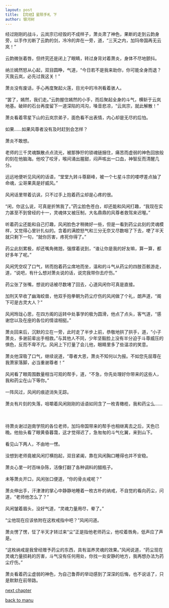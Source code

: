 ```yaml
---
layout: post
title: 【完结】星陨手札 下
author: 银河树
---
```




经过刚刚的战斗，云岚宗已经毁的不成样子，萧炎肃了神色，果断的走到云韵身旁，以手作刃断了云韵的剑，冷冷的弃在一旁，道，“三天之内，加玛帝国再无云岚！”<br><br>云韵微张着唇，但终究还是闭上了眼睛，转过身背对着萧炎，身体不尽地颤抖。<br><br>纳兰嫣然怒从心起，双目圆睁，气道，“今日若不是我来助你，你可能全身而退？灭我云岚，必先过我这关！”<br><br>萧炎没有废话，手心再度聚起火莲，目光中的冷冽看着骇人。<br><br>“罢了，嫣然，我们走。”云韵握住嫣然的小手，而后聚起全身的斗气，横斩于云岚地基。破碎的石台再度留下一道深陷的鸿沟，嗓音悲凉，“云岚宗，就此解散！”<br><br>萧炎看着零星下山的云岚宗弟子，面色看不出表情，内心却是无尽的后怕。<br><br>如果……如果风尊者没有及时赶到会怎样？<br><br>萧炎不敢想。<br><br>老师的三千灵魂飘散点点流光，被那狰狞的锁魂链捆住，痛苦而虚弱的神色回放般的刻在他脑海。他咬了咬牙，喉间涌出腥甜，闷声咳出一口血，神智反而清醒几分。<br><br>远远地便听见风闲的话语，“堂堂九转斗尊巅峰，被一个七星斗宗的喽啰差点抽了命魂，尘哥果真是好威风。”<br><br>风闲话里带着讥讽，只不过手上抱着药尘却是心疼的很。<br><br>“闲，你这么说，可真是折煞我了。”药尘脸色苍白，却还能和风闲打趣，“我现在实力甚至不到曾经的十一，灵魂体又被压制，大名鼎鼎的风尊者救驾来迟喔。”<br><br>听着药尘还能和自己打趣，风闲脸色才稍微好一些，但是一看到药尘此刻的灵魂模样，又觉得心里针扎似的。含着的满腔怒气和三分无奈又尽数咽了下去，哽了半天就只剩下一句，“就你厉害，疼死你得了。”<br><br>药尘此刻累极，却还嘴角微翘，强撑着说到，“谁让你是我的好友嘛，算一算，都好多年了呢。”<br><br>风闲凭空叹了口气，转而抱着药尘席地而坐，温和的斗气从药尘的四肢百骸游走，道，“说吧，有什么想对萧炎说的话，说完我带你去疗伤。”<br><br>药尘张了张嘴，想说的话被尽数堵了回去，心道风闲你可真是直接。<br><br>加刑天早收了幽海蛟兽，他双手抱拳朝为药尘疗伤的风闲做了个礼，朗声道，“阁下可是古灵大人？”<br><br>风闲玲珑心思，在四方阁的运转中处事学的极为圆滑，他点了点头，客气道，“感谢您以及在座的各位的情谊相挺。”<br><br>萧炎回来后，沉默的立在一旁，此时走了半步上前，恭敬地拱了拱手，道，“小子萧炎，多谢前辈出手相救。”与其他人不同，少年坚毅脸上没有半分迫于斗尊威压的惧色，反而不卑不亢。风闲上下打量了会儿他，眼睛里多了些温凉的笑意。<br><br>萧炎他深吸了口气，继续说道，“尊者大恩，萧炎不知何以为报。不如您先屈尊在我萧家落脚，必当重谢尊者！”<br><br>风闲看了眼周围数量相当可观的帮手，道，“不急，你先处理好你带来的这些人，我和药尘在山下等你。”<br><br>一阵风过，风闲的痕迹消失无踪。<br><br>萧炎有片刻的失落，咀嚼着风闲刚刚的话语如同含了一枚青橄榄，我和药尘么……<br><br><br><br>待萧炎谢过迦南学院的各位老师，加玛帝国带来的帮手也相继离去之后，天色已晚。他抬头看了眼黄昏暮霭，这才觉得迟了，急匆匆的斗气化翼，来到山下。<br><br>看见山下两人，不由地一愣。<br><br>没想到老师竟被风闲打横抱起，双目紧阖，靠在风闲胸口睡得也并不安稳。<br><br>萧炎心里一时百味杂陈，活像打翻了各种调料的醋瓶子。<br><br>未等萧炎开口，风闲张口便道，“你的骨炎戒呢？”<br><br>萧炎伸出手，汗津津的掌心中静静地睡着一枚古朴的纳戒，不自觉的看向药尘，问道，“老师他怎么了？”<br><br>风闲皱着眉头，没好气道，“灵魂力量用尽，晕了。”<br><br>“尘他现在应该依附在这枚戒指中吧？”风闲问道。<br><br>萧炎愣了愣，怔了半天才转过来“尘”正是指他老师药尘，他咬着唇角，低声应了声是。<br><br>“这枚纳戒是我曾经赠予药尘的东西，具有滋养灵魂的效果。”风闲说道，“药尘现在灵魂力量损耗的厉害，斗气没有任何用处，你找一处安静的地方，我再想办法为药尘疗伤。”<br><br>萧炎看着药尘虚弱的神色，为自己鲁莽的举动感到了深深的后悔，也不说话了，只是默默在前带路。


[next chapter](https://allforyanchen.github.io/2020/07/19/post-33-chapter-4.html)

[back to manu](https://allforyanchen.github.io/2020/07/19/post-33.html)

